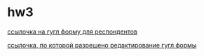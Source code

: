 # hw3
[ссылочка на гугл форму для респондентов](https://docs.google.com/forms/d/e/1FAIpQLSd5pPnIZmGgjXbfUY78D4LmrlqCrPq5uN0Sa--_M9yFR6_Lwg/viewform?usp=sf_link)


[ссылочка, по которой разрешено редактирование гугл формы](https://docs.google.com/forms/d/1T1JkUF2bfLUTR90RCxZ8H_-Cmda_Bgl78vLlAc8qouY/edit?usp=sharing)
